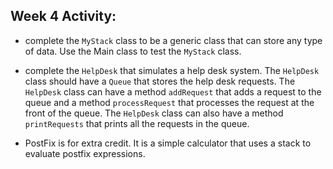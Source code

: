 ## Week 4 Activity:

- complete the `MyStack` class to be a generic class that can store any type of data. Use the Main class to test the `MyStack` class.

- complete the `HelpDesk` that simulates a help desk system. The `HelpDesk` class should have a `Queue` that stores the help desk requests. The `HelpDesk` class can have a method `addRequest` that adds a request to the queue and a method `processRequest` that processes the request at the front of the queue. The `HelpDesk` class can also have a method `printRequests` that prints all the requests in the queue.

- PostFix is for extra credit. It is a simple calculator that uses a stack to evaluate postfix expressions.
